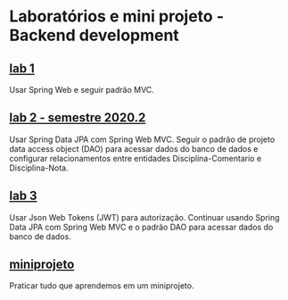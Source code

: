 # Laboratórios e mini projeto - Backend development

## [lab 1](lab1.md)
Usar Spring Web e seguir padrão MVC.

## [lab 2 - semestre 2020.2](lab2-20202.md)
Usar Spring Data JPA com Spring Web MVC. Seguir o padrão de projeto data access object (DAO) para acessar dados do banco de dados e configurar relacionamentos entre entidades Disciplina-Comentario e Disciplina-Nota.

[comment]: <## [lab 2 - antigo](lab2.md)>
[comment]: <Usar Spring Data JPA com Spring Web MVC. Seguir o padrão de projeto data access object (DAO) para acessar dados do banco de dados.>

[comment]: <## [lab 3](lab3.md)>
[comment]: <Usar Json Web Tokens (JWT) para autorização. Continuar usando Spring Data JPA com Spring Web MVC e o padrão DAO para acessar dados do banco de dados.>

## [lab 3](lab3-20202.md)
Usar Json Web Tokens (JWT) para autorização. Continuar usando Spring Data JPA com Spring Web MVC e o padrão DAO para acessar dados do banco de dados.

## [miniprojeto](projeto.md)
Praticar tudo que aprendemos em um miniprojeto.
